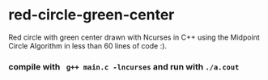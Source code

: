 # red-circle-green-center
Red circle with green center drawn with Ncurses in C++ using the Midpoint Circle Algorithm in less than 60 lines of code :).

### compile with ` g++ main.c -lncurses` and run with `./a.cout`
